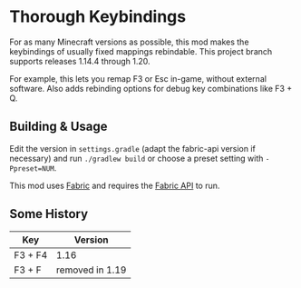 # Thorough Keybindings

For as many Minecraft versions as possible, this mod makes the keybindings of
usually fixed mappings rebindable.
This project branch supports releases 1.14.4 through 1.20.

For example, this lets you remap F3 or Esc in-game, without external software.
Also adds rebinding options for debug key combinations like F3 + Q.

## Building & Usage

Edit the version in `settings.gradle` (adapt the fabric-api version if
necessary) and run `./gradlew build` or choose a preset setting with
`-Ppreset=NUM`.

This mod uses [Fabric](https://fabricmc.net/) and requires the
[Fabric API](https://modrinth.com/mod/fabric-api) to run.

## Some History

| Key     | Version         |
|---------|-----------------|
| F3 + F4 | 1.16            |
| F3 + F  | removed in 1.19 |

<!--## Some Missing Identifiers TODO

| Original Key | New Identifier             |
|--------------|----------------------------|
| (F3 +) F4    | key.debug.gameModeSwitcher |
| (F3 +) 1     | key.debug.profiler         |
| (F3 +) 2     | key.debug.timeGraph        |
| (F3 +) 3     | key.debug.networkGraph     |
| (F3 +) I     | key.debug.inspect          |
| (F3 +) L     | key.debug.dumpProfiler     |
| (F3 +) S     | key.debug.dumpTextures     |-->
